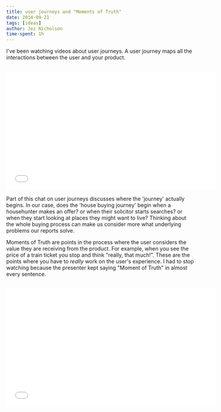 ```yaml
---
title: user journeys and "Moments of Truth"
date: 2014-09-21
tags: [ideas]
author: Jez Nicholson
time-spent: 1h
---
```

​​​​I've been watching videos about user journeys. A user journey maps all the interactions between the user and your product. 

​​​<iframe width="560" height="315" src="//www.youtube.com/embed/id6sKYm-fIM" frameborder="0" allowfullscreen></iframe>

Part of this chat on user journeys discusses where the 'journey' actually begins. In our case, does the 'house buying journey' begin when a househunter makes an offer? or when their solicitor starts searches? or when they start looking at places they might want to live? Thinking about the whole buying process can make us consider more what underlying problems our reports solve.

Moments of Truth are points in the process where the user considers the value they are receiving from the product. For example, when you see the price of a train ticket you stop and think "really, that much!". These are the points where you have to _really_ work on the user's experience. I had to stop watching because the presenter kept saying "Moment of Truth" in almost every sentence.

​​<iframe width="560" height="315" src="//www.youtube.com/embed/HHc04o4d5vg" frameborder="0" allowfullscreen></iframe>